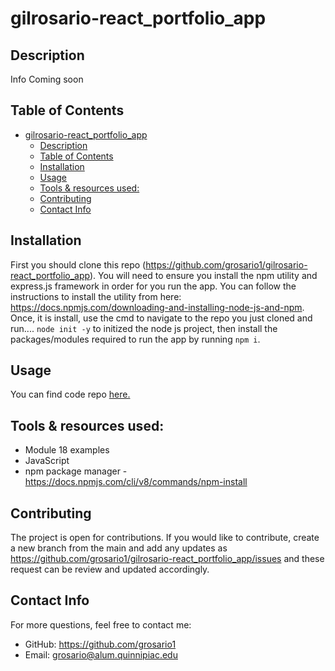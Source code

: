 # gilrosario-react_portfolio_app
## Description

Info Coming soon

## Table of Contents
- [gilrosario-react\_portfolio\_app](#gilrosario-react_portfolio_app)
  - [Description](#description)
  - [Table of Contents](#table-of-contents)
  - [Installation](#installation)
  - [Usage](#usage)
  - [Tools \& resources used:](#tools--resources-used)
  - [Contributing](#contributing)
  - [Contact Info](#contact-info)

## Installation 

First you should clone this repo (https://github.com/grosario1/gilrosario-react_portfolio_app). You will need to ensure you install the npm utility and express.js framework in order for you run the app. You can follow the instructions to install the utility from here: https://docs.npmjs.com/downloading-and-installing-node-js-and-npm. Once, it is install, use the cmd to navigate to the repo you just cloned and run.... `node init -y` to initized the node js project, then install the packages/modules required to run the app by running `npm i`. 

## Usage



You can find code repo [here.](https://github.com/grosario1/gilrosario-react_portfolio_app)


## Tools & resources used:

- Module 18 examples
- JavaScript
- npm package manager - https://docs.npmjs.com/cli/v8/commands/npm-install

## Contributing
The project is open for contributions. If you would like to contribute, create a new branch from the main and add any updates as https://github.com/grosario1/gilrosario-react_portfolio_app/issues and these request can be review and updated accordingly.

## Contact Info
For more questions, feel free to contact me:

- GitHub: https://github.com/grosario1
- Email: grosario@alum.quinnipiac.edu